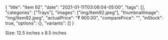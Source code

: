 {
    "title": "Item 92",
    "date": "2021-01-11T03:06:04-05:00",
    "tags": [],
    "categories": ["Trays"],
    "images": ["img/Item92.jpeg"],
    "thumbnailImage": "img/Item92.jpeg",
    "actualPrice": "₹ 900.00",
    "comparePrice": "",
    "inStock": true,
    "options": {},
    "variants": []
}


Size: 12.5 inches x 8.5 inches